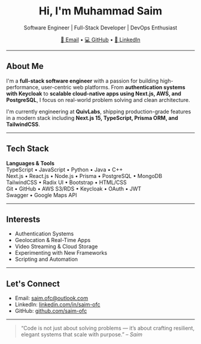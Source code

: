 <h1 align="center">Hi, I'm Muhammad Saim</h1>

<p align="center">
  Software Engineer | Full-Stack Developer | DevOps Enthusiast
</p>

<p align="center">
  <a href="mailto:saim.ofc@outlook.com">📧 Email</a> •
  <a href="https://github.com/saim-ofc">💻 GitHub</a> •
  <a href="https://www.linkedin.com/in/saim-ofc">🔗 LinkedIn</a>
</p>

---

## About Me

I'm a **full-stack software engineer** with a passion for building high-performance, user-centric web platforms. From **authentication systems with Keycloak** to **scalable cloud-native apps using Next.js, AWS, and PostgreSQL**, I focus on real-world problem solving and clean architecture.

I'm currently engineering at **QuivLabs**, shipping production-grade features in a modern stack including **Next.js 15, TypeScript, Prisma ORM, and TailwindCSS**.

---

## Tech Stack

**Languages & Tools**  
TypeScript • JavaScript • Python • Java • C++  
Next.js • React.js • Node.js • Prisma • PostgreSQL • MongoDB  
TailwindCSS • Radix UI • Bootstrap • HTML/CSS  
Git • GitHub • AWS S3/RDS • Keycloak • OAuth • JWT  
Swagger • Google Maps API

---

## Interests

- Authentication Systems
- Geolocation & Real-Time Apps
- Video Streaming & Cloud Storage
- Experimenting with New Frameworks
- Scripting and Automation

---

## Let's Connect

- Email: [saim.ofc@outlook.com](mailto:saim.ofc@outlook.com)  
- LinkedIn: [linkedin.com/in/saim-ofc](https://www.linkedin.com/in/saim-ofc)  
- GitHub: [github.com/saim-ofc](https://github.com/saim-ofc)

---

> “Code is not just about solving problems — it’s about crafting resilient, elegant systems that scale with purpose.” – *Saim*

